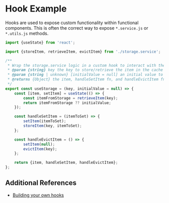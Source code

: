 # Hook Example

Hooks are used to expose custom functionality within functional components.
This is often the correct way to expose `*.service.js` or `*.utils.js` methods.

````javascript
import {useState} from 'react';

import {storeItem, retrieveItem, evictItem} from './storage.service';

/**
 * Wrap the storage.service logic in a custom hook to interact with the storage
 * @param {string} key the key to store/retrieve the item in the cache from
 * @param {string | unknown} [initialValue = null] an initial value to use if the item is null
 * @returns {Object} the item, handleSetItem fn, and handleEvictItem fn
 */
export const useStorage = (key, initialValue = null) => {
    const [item, setItem] = useState(() => {
        const itemFromStorage = retrieveItem(key);
        return itemFromStorage ?? initialValue;
    });

    const handleSetItem = (itemToSet) => {
        setItem(itemToSet);
        storeItem(key, itemToSet);
    };

    const handleEvictItem = () => {
        setItem(null);
        evictItem(key);
    };

    return {item, handleSetItem, handleEvictItem};
};
````

## Additional References
* [Building your own hooks](https://reactjs.org/docs/hooks-custom.html)
